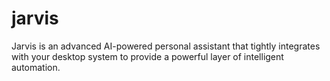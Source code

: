 # jarvis
Jarvis is an advanced AI-powered personal assistant that tightly integrates with your desktop system to provide a powerful layer of intelligent automation.
